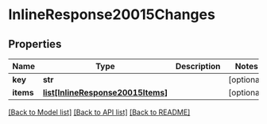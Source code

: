 # InlineResponse20015Changes

## Properties
Name | Type | Description | Notes
------------ | ------------- | ------------- | -------------
**key** | **str** |  | [optional] 
**items** | [**list[InlineResponse20015Items]**](InlineResponse20015Items.md) |  | [optional] 

[[Back to Model list]](../README.md#documentation-for-models) [[Back to API list]](../README.md#documentation-for-api-endpoints) [[Back to README]](../README.md)


